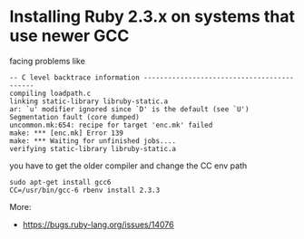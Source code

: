 # Installing Ruby 2.3.x on systems that use newer GCC

facing problems like
```
-- C level backtrace information -------------------------------------------
compiling loadpath.c
linking static-library libruby-static.a
ar: `u' modifier ignored since `D' is the default (see `U')
Segmentation fault (core dumped)
uncommon.mk:654: recipe for target 'enc.mk' failed
make: *** [enc.mk] Error 139
make: *** Waiting for unfinished jobs....
verifying static-library libruby-static.a
```

you have to get the older compiler and change the CC env path

```
sudo apt-get install gcc6 
CC=/usr/bin/gcc-6 rbenv install 2.3.3
```

More:
* https://bugs.ruby-lang.org/issues/14076
